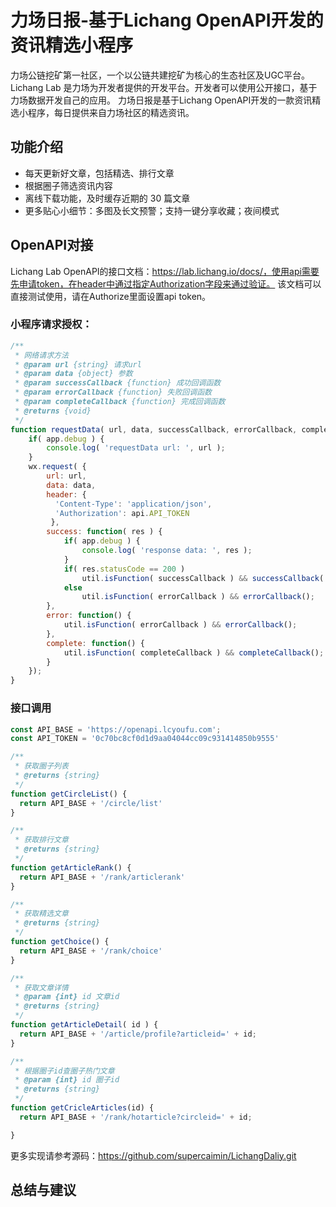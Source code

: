 # 力场日报-基于Lichang OpenAPI开发的资讯精选小程序

力场公链挖矿第一社区，一个以公链共建挖矿为核心的生态社区及UGC平台。
Lichang Lab 是力场为开发者提供的开发平台。开发者可以使用公开接口，基于力场数据开发自己的应用。
力场日报是基于Lichang OpenAPI开发的一款资讯精选小程序，每日提供来自力场社区的精选资讯。
## 功能介绍
* 每天更新好文章，包括精选、排行文章
* 根据圈子筛选资讯内容
* 离线下载功能，及时缓存近期的 30 篇文章
* 更多贴心小细节：多图及长文预警；支持一键分享收藏；夜间模式

## OpenAPI对接
Lichang Lab OpenAPI的接口文档：https://lab.lichang.io/docs/，使用api需要先申请token，在header中通过指定Authorization字段来通过验证。
该文档可以直接测试使用，请在Authorize里面设置api token。
### 小程序请求授权：
```javascript
/**
 * 网络请求方法
 * @param url {string} 请求url
 * @param data {object} 参数
 * @param successCallback {function} 成功回调函数
 * @param errorCallback {function} 失败回调函数
 * @param completeCallback {function} 完成回调函数
 * @returns {void}
 */
function requestData( url, data, successCallback, errorCallback, completeCallback ) {
    if( app.debug ) {
        console.log( 'requestData url: ', url );
    }
    wx.request( {
        url: url,
        data: data,
        header: {
          'Content-Type': 'application/json',
          'Authorization': api.API_TOKEN
         },
        success: function( res ) {
            if( app.debug ) {
                console.log( 'response data: ', res );
            }
            if( res.statusCode == 200 )
                util.isFunction( successCallback ) && successCallback( res.data );
            else
                util.isFunction( errorCallback ) && errorCallback();
        },
        error: function() {
            util.isFunction( errorCallback ) && errorCallback();
        },
        complete: function() {
            util.isFunction( completeCallback ) && completeCallback();
        }
    });
}
```

### 接口调用
```javascript
const API_BASE = 'https://openapi.lcyoufu.com';
const API_TOKEN = '0c70bc8cf0d1d9aa04044cc09c931414850b9555'

/**
 * 获取圈子列表
 * @returns {string}
 */
function getCircleList() {
  return API_BASE + '/circle/list'
}

/**
 * 获取排行文章
 * @returns {string}
 */
function getArticleRank() {
  return API_BASE + '/rank/articlerank'
}

/**
 * 获取精选文章
 * @returns {string}
 */
function getChoice() {
  return API_BASE + '/rank/choice'
}

/**
 * 获取文章详情
 * @param {int} id 文章id
 * @returns {string}
 */
function getArticleDetail( id ) {
  return API_BASE + '/article/profile?articleid=' + id;
}

/**
 * 根据圈子id查圈子热门文章
 * @param {int} id 圈子id
 * @returns {string}
 */
function getCricleArticles(id) {
  return API_BASE + '/rank/hotarticle?circleid=' + id;

}

```

更多实现请参考源码：https://github.com/supercaimin/LichangDaliy.git

## 总结与建议

